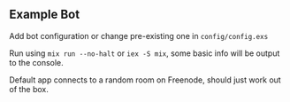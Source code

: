## Example Bot

Add bot configuration or change pre-existing one in `config/config.exs`

Run using `mix run --no-halt` or `iex -S mix`, some basic info will be output to the console.

Default app connects to a random room on Freenode, should just work out of the box.
